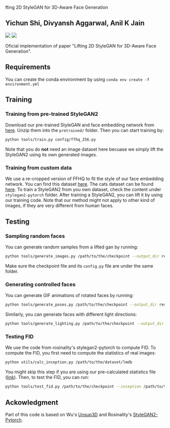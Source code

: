 fting 2D StyleGAN for 3D-Aware Face Generation
## Yichun Shi, Divyansh Aggarwal, Anil K Jain

<a href="https://arxiv.org/abs/2011.13126"><img src="https://img.shields.io/badge/arXiv-2008.00951-b31b1b.svg"></a>
<a href="https://opensource.org/licenses/MIT"><img src="https://img.shields.io/badge/License-MIT-yellow.svg"></a>

Oficial implementation of paper "Lifting 2D StyleGAN for 3D-Aware Face Generation".

## Requirements
You can create the conda environment by using `conda env create -f environment.yml`

## Training
### Training from pre-trained StyleGAN2
Download our pre-trained StyleGAN and face embedding network from [here](https://drive.google.com/file/d/1qVoWu_fps17iTzYptwuN3ptgYeCpIl2e/view?usp=sharing). Unzip them into the `pretrained/` folder. Then you can start training by:
```sh
python tools/train.py config/ffhq_256.py
```
Note that you do **not** need an image dataset here becuase we simply lift the StyleGAN2 using its own generated images.

### Training from custom data
We use a re-cropped version of FFHQ to fit the style of our face embedding network. You can find this dataset [here](https://drive.google.com/file/d/1pLHzbZS52XGyejubv5tT0CqhpsocaYuD/view?usp=sharing). The cats dataset can be found [here](https://drive.google.com/file/d/1soEXvvLV0uhasg9GlVhH5YW_9FsAmb3d/view?usp=sharing).
To train a StyleGAN2 from you own dataset, check the content under `stylegan2-pytorch` folder. After training a StyleGAN2, you can lift it by using our training code. Note that our method might not apply to other kind of images, if they are very different from human faces.

## Testing
### Sampling random faces
You can generate random samples from a lifted gan by running:
```sh
python tools/generate_images.py /path/to/the/checkpoint --output_dir results/
```
Make sure the checkpoint file and its `config.py` file are under the same folder.

### Generating controlled faces
You can generate GIF animations of rotated faces by running:
```sh
python tools/generate_poses.py /path/to/the/checkpoint --output_dir results/ --type yaw
```
Similarly, you can generate faces with different light directions:
```sh
python tools/generate_lighting.py /path/to/the/checkpoint --output_dir results/
```

### Testing FID
We use the code from rosinality's stylegan2-pytorch to compute FID. To compute the FID, you first need to compute the statistics of real images:
```sh
python utils/calc_inception.py /path/to/the/dataset/lmdb
```
You might skip this step if you are using our pre-calculated statistics file ([link](https://drive.google.com/file/d/1qVoWu_fps17iTzYptwuN3ptgYeCpIl2e/view?usp=sharing)). Then, to test the FID, you can run:
```sh
python tools/test_fid.py /path/to/the/checkpoint --inception /path/to/the/inception/file
```

## Ackowledgment
Part of this code is based on Wu's [Unsup3D](https://github.com/elliottwu/unsup3d) and Rosinality's [StyleGAN2-Pytorch](https://github.com/rosinality/stylegan2-pytorch).


